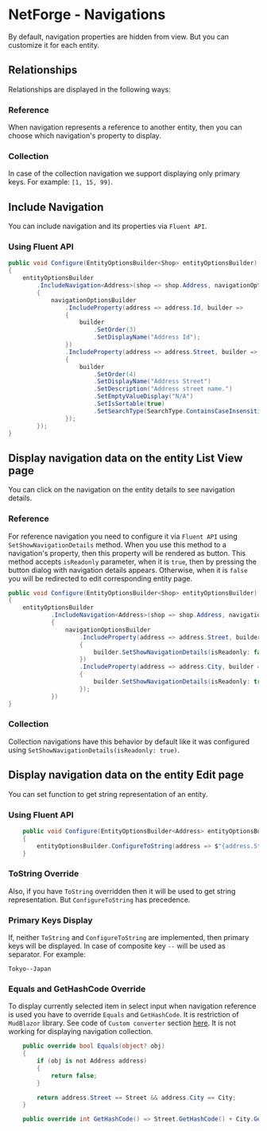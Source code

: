 # NetForge - Navigations

By default, navigation properties are hidden from view. But you can customize it for each entity.

## Relationships

Relationships are displayed in the following ways:

### Reference

When navigation represents a reference to another entity, then you can choose which navigation's property to display.

### Collection

In case of the collection navigation we support displaying only primary keys. For example: `[1, 15, 99]`.

## Include Navigation

You can include navigation and its properties via `Fluent API`.

### Using Fluent API

```csharp
public void Configure(EntityOptionsBuilder<Shop> entityOptionsBuilder)
{
    entityOptionsBuilder
        .IncludeNavigation<Address>(shop => shop.Address, navigationOptionsBuilder =>
        {
            navigationOptionsBuilder
                .IncludeProperty(address => address.Id, builder =>
                {
                    builder
                        .SetOrder(3)
                        .SetDisplayName("Address Id");
                })
                .IncludeProperty(address => address.Street, builder =>
                {
                    builder
                        .SetOrder(4)
                        .SetDisplayName("Address Street")
                        .SetDescription("Address street name.")
                        .SetEmptyValueDisplay("N/A")
                        .SetIsSortable(true)
                        .SetSearchType(SearchType.ContainsCaseInsensitive);
                });
        });
}
```

## Display navigation data on the entity List View page

You can click on the navigation on the entity details to see navigation details.

### Reference

For reference navigation you need to configure it via `Fluent API` using `SetShowNavigationDetails` method.
When you use this method to a navigation's property, then this property will be rendered as button.
This method accepts `isReadonly` parameter, when it is `true`, then by pressing the button dialog with navigation details appears.
Otherwise, when it is `false` you will be redirected to edit corresponding entity page.

```csharp
public void Configure(EntityOptionsBuilder<Shop> entityOptionsBuilder)
{
    entityOptionsBuilder
            .IncludeNavigation<Address>(shop => shop.Address, navigationOptionsBuilder =>
            {
                navigationOptionsBuilder
                    .IncludeProperty(address => address.Street, builder =>
                    {
                        builder.SetShowNavigationDetails(isReadonly: false);
                    })
                    .IncludeProperty(address => address.City, builder =>
                    {
                        builder.SetShowNavigationDetails(isReadonly: true);
                    });
            })
}
```

### Collection

Collection navigations have this behavior by default like it was configured using `SetShowNavigationDetails(isReadonly: true)`.

## Display navigation data on the entity Edit page

You can set function to get string representation of an entity.

### Using Fluent API

```csharp
    public void Configure(EntityOptionsBuilder<Address> entityOptionsBuilder)
    {
        entityOptionsBuilder.ConfigureToString(address => $"{address.Street}, {address.City}");
    }
```

### ToString Override

Also, if you have `ToString` overridden then it will be used to get string representation. 
But `ConfigureToString` has precedence.

### Primary Keys Display

If, neither `ToString` and `ConfigureToString` are implemented, then primary keys will be displayed.
In case of composite key `--` will be used as separator. For example:

`Tokyo--Japan`

### Equals and GetHashCode Override

To display currently selected item in select input when navigation reference is used you have to override `Equals` and `GetHashCode`.
It is restriction of `MudBlazor` library. See code of `Custom converter` section [here](https://www.mudblazor.com/components/select).
It is not working for displaying navigation collection.

```csharp
    public override bool Equals(object? obj)
    {
        if (obj is not Address address)
        {
            return false;
        }

        return address.Street == Street && address.City == City;
    }

    public override int GetHashCode() => Street.GetHashCode() + City.GetHashCode();
```